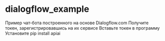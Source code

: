 # dialogflow_example
Пример чат-бота построенного на основе Dialogflow.com
Получите токен, зарегистрировавшись на их сервисе
Вставьте токен в программу
Установите pip install apiai

